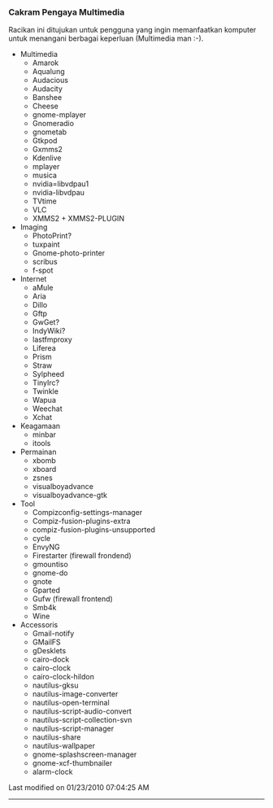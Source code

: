 ### Cakram Pengaya Multimedia
Racikan ini ditujukan untuk pengguna yang ingin memanfaatkan komputer untuk
menangani berbagai keperluan (Multimedia man :-).

  * Multimedia
    * Amarok
    * Aqualung
    * Audacious
    * Audacity
    * Banshee
    * Cheese
    * gnome-mplayer
    * Gnomeradio
    * gnometab
    * Gtkpod
    * Gxmms2
    * Kdenlive
    * mplayer
    * musica
    * nvidia=libvdpau1
    * nvidia-libvdpau
    * TVtime
    * VLC
    * XMMS2 + XMMS2-PLUGIN
  * Imaging
    * PhotoPrint?
    * tuxpaint
    * Gnome-photo-printer
    * scribus
    *  f-spot
  * Internet
    *  aMule
    *  Aria
    *  Dillo
    *  Gftp
    *  GwGet?
    *  IndyWiki?
    *  lastfmproxy
    *  Liferea
    *  Prism
    *  Straw
    *  Sylpheed
    *  TinyIrc?
    *  Twinkle
    *  Wapua
    *  Weechat
    *  Xchat
  * Keagamaan
    *  minbar
    *  itools
  * Permainan
    *  xbomb
    *  xboard
    *  zsnes
    *  visualboyadvance
    *  visualboyadvance-gtk
  * Tool
    *  Compizconfig-settings-manager
    *  Compiz-fusion-plugins-extra
    *  compiz-fusion-plugins-unsupported
    *  cycle
    *  EnvyNG
    *  Firestarter (firewall frondend)
    *  gmountiso
    *  gnome-do
    *  gnote
    *  Gparted
    *  Gufw (firewall frontend)
    *  Smb4k
    *  Wine
  * Accessoris
    *  Gmail-notify
    *  GMailFS
    *  gDesklets
    *  cairo-dock
    *  cairo-clock
    *  cairo-clock-hildon
    *  nautilus-gksu
    *  nautilus-image-converter
    *  nautilus-open-terminal
    *  nautilus-script-audio-convert
    *  nautilus-script-collection-svn
    *  nautilus-script-manager
    *  nautilus-share
    *  nautilus-wallpaper
    *  gnome-splashscreen-manager
    *  gnome-xcf-thumbnailer
    *  alarm-clock

Last modified on 01/23/2010 07:04:25 AM

---
 



